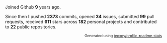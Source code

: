 Joined Github **9** years ago.

Since then I pushed **2373** commits, opened **34** issues, submitted **99** pull requests, received **611** stars across **182** personal projects and contributed to **22** public repositories.

<p align="right"><sub>Generated using <a href="https://github.com/marketplace/actions/profile-readme-stats">teoxoy/profile-readme-stats</a></sub></p>
